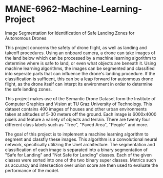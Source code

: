 # MANE-6962-Machine-Learning-Project
Image Segmentation for Identification of Safe Landing Zones for Autonomous Drones

This project concerns the safety of drone flight, as well as landing and takeoff procedures. Using an onboard camera, a drone can take images of the land below which can be processed by a machine learning algorithm to determine where is safe to land, or even what objects are beneath it. Using machine learning algorithms, the images can be segmented and classified into seperate parts that can influence the drone's landing procedure. If the classification is sufficent, this can be a leap forward for autonmous drone flight, as the drone itself can interpt its environment in order to determine the safe landing zones.

This project makes use of the Semantic Drone Dataset form the Institute of Computer Graphics and Vision at TU Graz University of Technology. This dataset contains 400 images of houses and other urban environments taken at altitudes of 5-30 meters off the ground. Each image is 6000x4000 pixels and feature a variety of objects and terrain. There are twenty four different class labels such as "Tree", "Paved Area", "People" and more.

The goal of this project is to implement a machine learning algorithm to segment and classfiy these images. This algorithm is a convolutional neural network, specifically utilizing the Unet architecture. The segmentation and classification of each image is separated into a binary segmentation of "Safe for Landing" and "Not Safe for Landing" classes. Each of the given classes were sorted into one of the two binary super classes. Metrics such as accuracy and intersection over union score are then used to evaluate the performance of the model.
